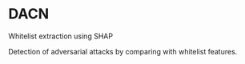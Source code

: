 # DACN
Whitelist extraction using SHAP

Detection of adversarial attacks by comparing with whitelist features.
